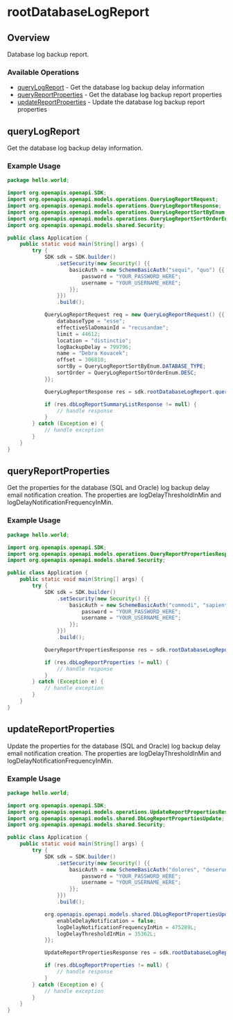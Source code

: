 # rootDatabaseLogReport

## Overview

Database log backup report.

### Available Operations

* [queryLogReport](#querylogreport) - Get the database log backup delay information
* [queryReportProperties](#queryreportproperties) - Get the database log backup report properties
* [updateReportProperties](#updatereportproperties) - Update the database log backup report properties

## queryLogReport

Get the database log backup delay information.

### Example Usage

```java
package hello.world;

import org.openapis.openapi.SDK;
import org.openapis.openapi.models.operations.QueryLogReportRequest;
import org.openapis.openapi.models.operations.QueryLogReportResponse;
import org.openapis.openapi.models.operations.QueryLogReportSortByEnum;
import org.openapis.openapi.models.operations.QueryLogReportSortOrderEnum;
import org.openapis.openapi.models.shared.Security;

public class Application {
    public static void main(String[] args) {
        try {
            SDK sdk = SDK.builder()
                .setSecurity(new Security() {{
                    basicAuth = new SchemeBasicAuth("sequi", "quo") {{
                        password = "YOUR_PASSWORD_HERE";
                        username = "YOUR_USERNAME_HERE";
                    }};
                }})
                .build();

            QueryLogReportRequest req = new QueryLogReportRequest() {{
                databaseType = "esse";
                effectiveSlaDomainId = "recusandae";
                limit = 44612;
                location = "distinctio";
                logBackupDelay = 799796;
                name = "Debra Kovacek";
                offset = 306810;
                sortBy = QueryLogReportSortByEnum.DATABASE_TYPE;
                sortOrder = QueryLogReportSortOrderEnum.DESC;
            }};            

            QueryLogReportResponse res = sdk.rootDatabaseLogReport.queryLogReport(req);

            if (res.dbLogReportSummaryListResponse != null) {
                // handle response
            }
        } catch (Exception e) {
            // handle exception
        }
    }
}
```

## queryReportProperties

Get the properties for the database (SQL and Oracle) log backup delay email notification creation. The properties are logDelayThresholdInMin and logDelayNotificationFrequencyInMin.

### Example Usage

```java
package hello.world;

import org.openapis.openapi.SDK;
import org.openapis.openapi.models.operations.QueryReportPropertiesResponse;
import org.openapis.openapi.models.shared.Security;

public class Application {
    public static void main(String[] args) {
        try {
            SDK sdk = SDK.builder()
                .setSecurity(new Security() {{
                    basicAuth = new SchemeBasicAuth("commodi", "sapiente") {{
                        password = "YOUR_PASSWORD_HERE";
                        username = "YOUR_USERNAME_HERE";
                    }};
                }})
                .build();

            QueryReportPropertiesResponse res = sdk.rootDatabaseLogReport.queryReportProperties();

            if (res.dbLogReportProperties != null) {
                // handle response
            }
        } catch (Exception e) {
            // handle exception
        }
    }
}
```

## updateReportProperties

Update the properties for the database (SQL and Oracle) log backup delay email notification creation. The properties are logDelayThresholdInMin and logDelayNotificationFrequencyInMin.

### Example Usage

```java
package hello.world;

import org.openapis.openapi.SDK;
import org.openapis.openapi.models.operations.UpdateReportPropertiesResponse;
import org.openapis.openapi.models.shared.DbLogReportPropertiesUpdate;
import org.openapis.openapi.models.shared.Security;

public class Application {
    public static void main(String[] args) {
        try {
            SDK sdk = SDK.builder()
                .setSecurity(new Security() {{
                    basicAuth = new SchemeBasicAuth("dolores", "deserunt") {{
                        password = "YOUR_PASSWORD_HERE";
                        username = "YOUR_USERNAME_HERE";
                    }};
                }})
                .build();

            org.openapis.openapi.models.shared.DbLogReportPropertiesUpdate req = new DbLogReportPropertiesUpdate() {{
                enableDelayNotification = false;
                logDelayNotificationFrequencyInMin = 475289L;
                logDelayThresholdInMin = 35362L;
            }};            

            UpdateReportPropertiesResponse res = sdk.rootDatabaseLogReport.updateReportProperties(req);

            if (res.dbLogReportProperties != null) {
                // handle response
            }
        } catch (Exception e) {
            // handle exception
        }
    }
}
```
